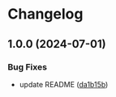 # Changelog

## 1.0.0 (2024-07-01)


### Bug Fixes

* update README ([da1b15b](https://github.com/Reece-elder/test_merge_process/commit/da1b15b75bbcf62e669dd653b7e920f0df60ed3a))

